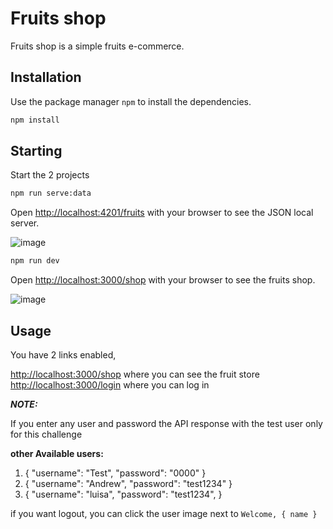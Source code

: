 # Fruits shop

Fruits shop is a simple fruits e-commerce.

## Installation

Use the package manager `npm` to install the dependencies.

```bash
npm install
```
## Starting

Start the 2 projects

```bash
npm run serve:data 
```

Open [http://localhost:4201/fruits](http://localhost:4201/fruits) with your browser to see the JSON local server.

![image](https://github.com/AndresRincon94/e-commerce-challenge-react/assets/44625127/d6cb08d0-2fd9-4935-bbd3-d2f79380e759)

```bash
npm run dev
```

Open [http://localhost:3000/shop](http://localhost:3000/shop) with your browser to see the fruits shop.

![image](https://github.com/AndresRincon94/e-commerce-challenge-react/assets/44625127/31dda269-da40-4152-997e-3ae54fcdaaeb)

## Usage

You have 2 links enabled,

[http://localhost:3000/shop](http://localhost:3000/shop) where you can see the fruit store
[http://localhost:3000/login](http://localhost:3000/login) where you can log in

**_NOTE:_**

If you enter any user and password the API response with the test user only for this challenge

**other Available users:** 

1.  { "username": "Test",  "password": "0000" }
2.  { "username": "Andrew", "password": "test1234" }
3.  { "username": "luisa", "password": "test1234", }

if you want logout, you can click the user image next to `Welcome, { name }`
